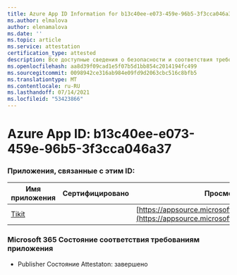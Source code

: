 ```yaml
---
title: Azure App ID Information for b13c40ee-e073-459e-96b5-3f3cca046a37
ms.author: elmalova
author: elenamalova
ms.date: ''
ms.topic: article
ms.service: attestation
certification_type: attested
description: Все доступные сведения о безопасности и соответствия требованиям для b13c40ee-e073-459e-96b5-3f3cca046a37.
ms.openlocfilehash: aa8d39f09cad1e5f07b5d1bb854c2014194fc499
ms.sourcegitcommit: 0098942ce316ab984e09fd9d2063cbc516c8bfb5
ms.translationtype: MT
ms.contentlocale: ru-RU
ms.lasthandoff: 07/14/2021
ms.locfileid: "53423866"
---
```

# <a name="azure-app-id-b13c40ee-e073-459e-96b5-3f3cca046a37"></a>Azure App ID: b13c40ee-e073-459e-96b5-3f3cca046a37


### <a name="apps-associated-with-this-id"></a>Приложения, связанные с этим ID:
| **Имя приложения** | **Сертифицировано** | **Просмотр в AppSource** |
|-|-|-|
| [Tikit](https://docs.microsoft.com/en-us/microsoft-365-app-certification/forward/WA200002602) |  | [https://appsource.microsoft.com/product/office/WA200002602](https://appsource.microsoft.com/product/office/WA200002602) |

### <a name="microsoft-365-app-compliance-status"></a>Microsoft 365 Состояние соответствия требованиям приложения
- Publisher Состояние Attestaton: завершено
